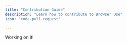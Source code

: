 ```yaml
---
title: "Contribution Guide"
description: "Learn how to contribute to Browser Use"
icon: "code-pull-request"

---
```


Working on it!

